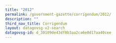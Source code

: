 ```yaml
---
title: "2012"
permalink: /government-gazette/corrigendum/2012/
description: ""
third_nav_title: Corrigendum
layout: datagovsg-v2-search
datagovsg-id: d_30109de43df8b3aa2ca6e0d17aa40cee
---
```

